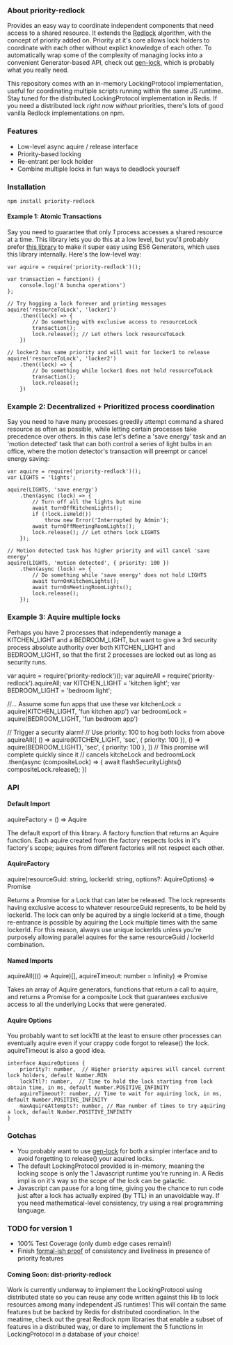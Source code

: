 ### About priority-redlock

Provides an easy way to coordinate independent components that need access to a shared resource.  It extends the [Redlock](https://redis.io/topics/distlock) algorithm, with the concept of priority added on. Priority at it's core allows lock holders to coordinate with each other without explict knowledge of each other.  To automatically wrap some of the complexity of managing locks into a convenient Generator-based API, check out [gen-lock](https://github.com/gittyeric/gen-lock), which is probably what you really need.

This repository comes with an in-memory LockingProtocol implementation, useful for coordinating multiple scripts running within the same JS runtime.  Stay tuned for the distributed LockingProtocol implementation in Redis.  If you need a distributed lock _right now without_ priorities, there's lots of good vanilla Redlock implementations on npm.

### Features

- Low-level async aquire / release interface
- Priority-based locking
- Re-entrant per lock holder
- Combine multiple locks in fun ways to deadlock yourself

### Installation

```
npm install priority-redlock
```

#### Example 1: Atomic Transactions

Say you need to guarantee that only *1* process accesses a shared resource at a time.  This library lets you do this at a low level, but you'll probably prefer [this library](https://github.com/gittyeric/gen-lock) to make it super easy using ES6 Generators, which uses this library internally.  Here's the low-level way:

```
var aquire = require('priority-redlock')();

var transaction = function() {
    console.log('A buncha operations')
};

// Try hogging a lock forever and printing messages
aquire('resourceToLock', 'locker1')
    .then((lock) => {
        // Do something with exclusive access to resourceLock
        transaction();
        lock.release(); // Let others lock resourceToLock
    })

// locker2 has same priority and will wait for locker1 to release
aquire('resourceToLock', 'locker2')
    .then((lock) => {
        // Do something while locker1 does not hold resourceToLock
        transaction();
        lock.release();
    })
```

### Example 2: Decentralized + Prioritized process coordination

Say you need to have many processes greedily attempt command a shared resource as often as possible, while letting
certain processes take precedence over others.  In this case let's define a 'save energy' task and an 'motion detected' task that can both control
a series of light bulbs in an office, where the motion detector's transaction will preempt or cancel energy saving:

```
var aquire = require('priority-redlock')();
var LIGHTS = 'lights';

aquire(LIGHTS, 'save energy')
    .then(async (lock) => {
        // Turn off all the lights but mine
        await turnOffKitchenLights();
        if (!lock.isHeld())
            throw new Error('Interrupted by Admin');
        await turnOffMeetingRoomLights();
        lock.release(); // Let others lock LIGHTS
    });

// Motion detected task has higher priority and will cancel 'save energy'
aquire(LIGHTS, 'motion detected', { priority: 100 })
    .then(async (lock) => {
        // Do something while 'save energy' does not hold LIGHTS
        await turnOnKitchenLights();
        await turnOnMeetingRoomLights();
        lock.release();
    });
```

### Example 3: Aquire multiple locks

Perhaps you have 2 processes that independently manage a KITCHEN_LIGHT and a BEDROOM_LIGHT, but
want to give a 3rd security process absolute authority over both KITCHEN_LIGHT and BEDROOM_LIGHT,
so that the first 2 processes are locked out as long as security runs.

var aquire = require('priority-redlock')();
var aquireAll = require('priority-redlock').aquireAll;
var KITCHEN_LIGHT = 'kitchen light';
var BEDROOM_LIGHT = 'bedroom light';

//... Assume some fun apps that use these
var kitchenLock = aquire(KITCHEN_LIGHT, 'fun kitchen app')
var bedroomLock = aquire(BEDROOM_LIGHT, 'fun bedroom app')

// Trigger a security alarm!
// Use priority: 100 to hog both locks from above
aquireAll([
    () => aquire(KITCHEN_LIGHT, 'sec', { priority: 100 }),
    () => aquire(BEDROOM_LIGHT), 'sec', { priority: 100 },
])
// This promise will complete quickly since it
// cancels kitcheLock and bedroomLock
    .then(async (compositeLock) => {
        await flashSecurityLights()
        compositeLock.release();
    })


### API

#### Default Import

aquireFactory = () => Aquire

The default export of this library.  A factory function that returns an Aquire function.
Each aquire created from the factory respects locks in it's factory's scope; aquires from
different factories will not respect each other.

#### AquireFactory

aquire(resourceGuid: string, lockerId: string, options?: AquireOptions) => Promise<Lock>

Returns a Promise for a Lock that can later be released.  The lock represents having exclusive
access to whatever resourceGuid represents, to be held by lockerId.  The lock can only be
aquired by a single lockerId at a time, though re-entrance is possible by aquiring the Lock
multiple times with the same lockerId.  For this reason, always use unique lockerIds unless
you're purposely allowing parallel aquires for the same resourceGuid / lockerId combination.

#### Named Imports

aquireAll((() => Aquire)[], aquireTimeout: number = Infinity) => Promise<Lock>

Takes an array of Aquire generators, functions that return a call to aquire, and returns
a Promise for a composite Lock that guarantees exclusive access to all the underlying
Locks that were generated.

#### Aquire Options

You probably want to set lockTtl at the least to ensure other processes can eventually aquire
even if your crappy code forgot to release() the lock.  aquireTimeout is also a good idea.

```
interface AquireOptions {
    priority?: number,  // Higher priority aquires will cancel current lock holders, default Number.MIN
    lockTtl?: number,  // Time to hold the lock starting from lock obtain time, in ms, default Number.POSITIVE_INFINITY
    aquireTimeout?: number, // Time to wait for aquiring lock, in ms, default Number.POSITIVE_INFINITY
    maxAquireAttempts?: number, // Max number of times to try aquiring a lock, default Number.POSITIVE_INFINITY
}
```

### Gotchas

- You probably want to use [gen-lock](https://github.com/gittyeric/gen-lock) for both a simpler interface and to avoid forgetting to release() your aquired locks.
- The default LockingProtocol provided is in-memory, meaning the locking scope is only the 1 Javascript runtime you're running in.  A Redis impl is on it's way so the scope of the lock can be galactic.
- Javascript can pause for a long time, giving you the chance to run code just after a lock has actually expired (by TTL) in an unavoidable way.  If you need mathematical-level consistency, try using a real programming language.


### TODO for version 1

- 100% Test Coverage (only dumb edge cases remain!)
- Finish [formal-ish proof](specs.md) of consistency and liveliness in presence of priority features

#### Coming Soon: dist-priority-redlock

Work is currently underway to implement the LockingProtocol using distributed state so you can reuse
any code written against this lib to lock resources among many independent JS runtimes!  This will
contain the same features but be backed by Redis for distributed coordination.  In the meatime,
check out the great Redlock npm libraries that enable a subset of features in a distributed way, or dare to
implement the 5 functions in LockingProtocol in a database of your choice!
